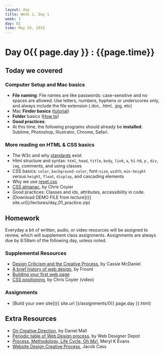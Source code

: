 ```yaml
---
layout: day
title: Week 1, Day 1
week: 1
day: 01
time: May 26, 2015
---
```


# Day 0{{ page.day }} : {{page.time}}


## Today we covered

### Computer Setup and Mac basics
* **File naming**: File names are like passwords: case-sensitive and no spaces are allowed. Use letters, numbers, hyphens or underscores only, and always include the file extension (.doc, .html, .jpg, etc)
* Mac **Finder basics** ([tutorial](http://support.apple.com/kb/VI209?viewlocale=en_US&locale=en_US))
* **Folder** basics ([How to](http://support.apple.com/kb/PH14224?viewlocale=en_US))
* **Good practices**:
* At this time, the following programs should already be **installed**: Sublime, Photoshop, Illustrator, Chrome, Safari.


### More reading on HTML & CSS basics
* The W3c and why [standards](http://www.w3.org/standards/faq#std) exist
* Html structure and syntax: `html`, `head`, `title`, `body`, `link`, `a`, `h1-h6`, `p` , `div`, `img`, comments, and using classes
* CSS basics: `color`, `background-color`, font-`size`, `width`, `min-height` versus `height`, `float`, `display`, and cascading elements
* Why we use [reset.css](http://meyerweb.com/eric/tools/css/reset/)
* [CSS almanac](http://css-tricks.com/almanac/), by Chris Coyier
* Good practices: Classes and ids, attributes, accessibility in code.
* [Download DEMO FILE from lecture]({{ site.url}}/lectures/day_01_practice.zip)


<!--
### Computer Setup
* [Download iTerm](http://iterm2.com/)
* [Install Command Tile Tools (without xCode!: code-select —install)](http://osxdaily.com/2014/02/12/install-command-line-tools-mac-os-x/)
* [Install Oh My Zsh](https://github.com/robbyrussell/oh-my-zsh)
* [Install Homebrew](http://brew.sh/)
* [Generate SSH Keys in Github](https://help.github.com/articles/generating-ssh-keys/)
* [Install Sass](http://sass-lang.com/install)
* [Install Bourbon](http://bourbon.io/)
-->

<!-- ### Web Design overview and workflow
* What different web design processes look like
* [Nine pillars of successful web teams](http://webstyleguide.com/wsg3/1-process/3-web-teams.html), by Jesse James Garrett

### Feedback and critiquing
* Assessment review discussion
* How to give and take feedback and criticism
* Show Your Work, by Austin Kleon ![Show Your Work]({{ site.url }}/images/showyourwork.jpeg)

### Third party services
* Sign up for [Github Account](https://github.com/)
* Use your GH account to sign up for [CodePen](https://codepen.io/)
* [Using CodePen](http://css-tricks.com/video-screencasts/112-using-codepen/), by Chris Coyier (video)
 -->


## Homework
Everyday a bit of written, audio, or video resources will be assigned to review, which will supplement class assignments. Assignments are always due by 8:59am of the following day, unless noted.

### Supplemental Resources
* [Design Criticism and the Creative Process](http://alistapart.com/article/design-criticism-creative-process), by Cassie McDaniel
* [A brief history of web design](http://blog.froont.com/brief-history-of-web-design-for-designers/), by Froont
* [Building your first web page](http://learn.shayhowe.com/html-css/building-your-first-web-page/)
* [CSS positioning](http://css-tricks.com/video-screencasts/110-quick-overview-of-css-position-values/), by Chris Coyier (video)

### Assignments
* [Build your own site]({{ site.url }}/assignments/0{{ page.day }}.html)

## Extra Resources
* [On Creative Direction](http://danielmall.com/articles/on-creative-direction/), by Daniel Mall
* [Periodic table of Web Design process](http://www.webdesignerdepot.com/2014/09/the-periodic-table-of-web-design/), by Web Designer Depot
* [Process, Methodology, Life Cycle, Oh My!](http://alistapart.com/article/Process), Meryl K Evans
* [Website Design Creative Process](http://justcreative.com/2014/06/03/website-design-creative-process-workflow/), Jacob Cass
